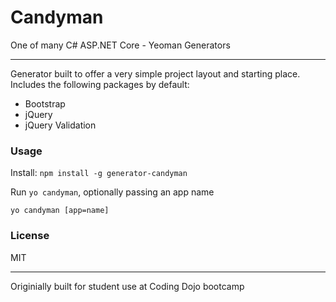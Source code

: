 # Candyman
One of many C# ASP.NET Core - Yeoman Generators
******
Generator built to offer a very simple project layout and starting place.
Includes the following packages by default:
 - Bootstrap
 - jQuery
 - jQuery Validation

### Usage
Install: ```npm install -g generator-candyman```

Run ```yo candyman```, optionally passing an app name
```
yo candyman [app=name]
```

### License

MIT

------
Originially built for student use at Coding Dojo bootcamp
